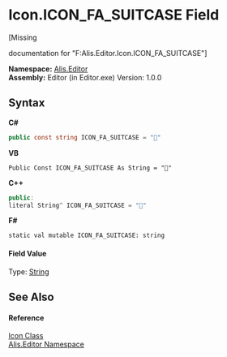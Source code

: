 # Icon.ICON_FA_SUITCASE Field
 

\[Missing <summary> documentation for "F:Alis.Editor.Icon.ICON_FA_SUITCASE"\]

**Namespace:**&nbsp;<a href="b150ade4-39de-a232-5f06-d3cdc1b2c538">Alis.Editor</a><br />**Assembly:**&nbsp;Editor (in Editor.exe) Version: 1.0.0

## Syntax

**C#**<br />
``` C#
public const string ICON_FA_SUITCASE = ""
```

**VB**<br />
``` VB
Public Const ICON_FA_SUITCASE As String = ""
```

**C++**<br />
``` C++
public:
literal String^ ICON_FA_SUITCASE = ""
```

**F#**<br />
``` F#
static val mutable ICON_FA_SUITCASE: string
```


#### Field Value
Type: <a href="https://docs.microsoft.com/dotnet/api/system.string" target="_blank">String</a>

## See Also


#### Reference
<a href="cc0f883c-67f8-f772-c6d7-a60b129f22a7">Icon Class</a><br /><a href="b150ade4-39de-a232-5f06-d3cdc1b2c538">Alis.Editor Namespace</a><br />